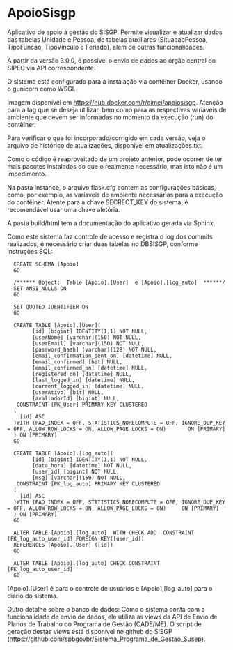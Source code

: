 # ApoioSisgp
Aplicativo de apoio à gestão do SISGP. Permite visualizar e atualizar dados das tabelas Unidade e Pessoa, de tabelas auxiliares (SituacaoPessoa, TipoFuncao, TipoVinculo e Feriado), além de outras funcionalidades.

A partir da versão 3.0.0, é possível o envio de dados ao órgão central do SIPEC via API correspondente.

O sistema está configurado para a instalação via contêiner Docker, usando o gunicorn como WSGI.

Imagem disponível em https://hub.docker.com/r/cimei/apoiosisgp. Atenção para a tag que se deseja utilizar, bem como para as respectivas variáveis
de ambiente que devem ser informadas no momento da execução (run) do contêiner.

Para verificar o que foi incorporado/corrigido em cada versão, veja o arquivo de histórico de atualizações, disponível em atualizações.txt.

Como o código é reaproveitado de um projeto anterior, pode ocorrer de ter mais pacotes instalados do que o realmente necessário, mas isto não é um impedimento.

Na pasta Instance, o arquivo flask.cfg contem as configurações básicas, como, por exemplo, as varíaveis de ambiente necessárias para a execução 
do contêiner. Atente para a chave SECRECT_KEY do sistema, é recomendável usar uma chave aletória.

A pasta build/html tem a documentação do aplicativo gerada via Sphinx.

Como este sistema faz controle de acesso e registra o log dos commits realizados, é necessário criar duas tabelas no DBSISGP, conforme instruções SQL:

      CREATE SCHEMA [Apoio]
      GO
      
      /****** Object:  Table [Apoio].[User]  e [Apoio].[log_auto]  ******/
      SET ANSI_NULLS ON
      GO
      
      SET QUOTED_IDENTIFIER ON
      GO
      
      CREATE TABLE [Apoio].[User](
            [id] [bigint] IDENTITY(1,1) NOT NULL,
            [userNome] [varchar](150) NOT NULL,
            [userEmail] [varchar](150) NOT NULL,
            [password_hash] [varchar](128) NOT NULL,
            [email_confirmation_sent_on] [datetime] NULL,
            [email_confirmed] [bit] NULL,
            [email_confirmed_on] [datetime] NULL,
            [registered_on] [datetime] NULL,
            [last_logged_in] [datetime] NULL,
            [current_logged_in] [datetime] NULL,
            [userAtivo] [bit] NULL,
            [avaliadorId] [bigint] NULL,
       CONSTRAINT [PK_User] PRIMARY KEY CLUSTERED 
      (
      	[id] ASC
      )WITH (PAD_INDEX = OFF, STATISTICS_NORECOMPUTE = OFF, IGNORE_DUP_KEY = OFF, ALLOW_ROW_LOCKS = ON, ALLOW_PAGE_LOCKS = ON)       ON [PRIMARY]
      ) ON [PRIMARY]
      GO
      
      CREATE TABLE [Apoio].[log_auto](
            [id] [bigint] IDENTITY(1,1) NOT NULL,
            [data_hora] [datetime] NOT NULL,
            [user_id] [bigint] NOT NULL,
            [msg] [varchar](150) NOT NULL,
       CONSTRAINT [PK_log_auto] PRIMARY KEY CLUSTERED 
      (
      	[id] ASC
      )WITH (PAD_INDEX = OFF, STATISTICS_NORECOMPUTE = OFF, IGNORE_DUP_KEY = OFF, ALLOW_ROW_LOCKS = ON, ALLOW_PAGE_LOCKS = ON)     ON [PRIMARY]
      ) ON [PRIMARY]
      GO

      ALTER TABLE [Apoio].[log_auto]  WITH CHECK ADD  CONSTRAINT [FK_log_auto_user_id] FOREIGN KEY([user_id])
      REFERENCES [Apoio].[User] ([id])
      GO
      
      ALTER TABLE [Apoio].[log_auto] CHECK CONSTRAINT [FK_log_auto_user_id]
      GO

[Apoio].[User] é para o controle de usuários e [Apoio],[log_auto] para o diário do sistema.

Outro detalhe sobre o banco de dados: Como o sistema conta com a funcionalidade de envio de dados, ele utiliza as views da API de Envio de Planos de Trabalho do Programa de Gestão (CADE/ME). O script de geração destas views está disponível no github do SISGP (https://github.com/spbgovbr/Sistema_Programa_de_Gestao_Susep).

